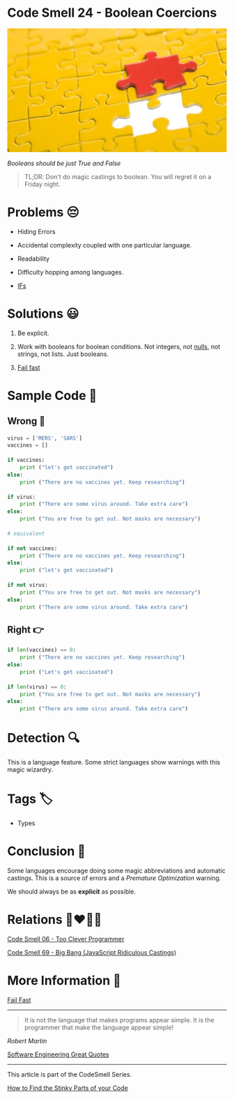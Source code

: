 # Code Smell 24 - Boolean Coercions

![Code Smell 24 - Boolean Coercions](Code%20Smell%2024%20-%20Boolean%20Coercions.jpg)

*Booleans should be just True and False*

> TL;DR: Don't do magic castings to boolean. You will regret it on a Friday night.
 
# Problems 😔 

- Hiding Errors

- Accidental complexity coupled with one particular language.

- Readability

- Difficulty hopping among languages.

- [IFs](https://github.com/mcsee/Software-Design-Articles/tree/main/Articles/Theory/How%20to%20Get%20Rid%20of%20Annoying%20IFs%20Forever/readme.md)

# Solutions 😃

1. Be explicit.

2. Work with booleans for boolean conditions. Not integers, not [nulls](https://github.com/mcsee/Software-Design-Articles/tree/main/Articles/Theory/Null%20-%20The%20Billion%20Dollar%20Mistake/readme.md), not strings, not lists. Just booleans.

3. [Fail fast](https://github.com/mcsee/Software-Design-Articles/tree/main/Articles/Theory/Fail%20Fast/readme.md)

# Sample Code 📖

## Wrong 🚫

<!-- [Gist Url](https://gist.github.com/mcsee/1f5d0d7328e2e49f0695323e6c210c3e) -->

```python
virus = ['MERS', 'SARS']
vaccines = []
 
if vaccines:
	print ("let's get vaccinated")
else:
	print ("There are no vaccines yet. Keep researching")
    
if virus:
	print ("There are some virus around. Take extra care")
else:
	print ("You are free to get out. Not masks are necessary")

# equivalent
    
if not vaccines:
	print ("There are no vaccines yet. Keep researching")
else:
	print ("let's get vaccinated")
    
if not virus:
	print ("You are free to get out. Not masks are necessary")
else:
	print ("There are some virus around. Take extra care")
```

## Right 👉

<!-- [Gist Url](https://gist.github.com/mcsee/0c8dd91896ff91852dfa0e8711093a06) -->

```python
if len(vaccines) == 0:
	print ("There are no vaccines yet. Keep researching")
else:
	print ("Let's get vaccinated")    
                    
if len(virus) == 0:
	print ("You are free to get out. Not masks are necessary")
else:
	print ("There are some virus around. Take extra care")
```

# Detection 🔍

This is a language feature. Some strict languages show warnings with this magic wizardry.

# Tags 🏷️

- Types
 
# Conclusion 🏁

Some languages encourage doing some magic abbreviations and automatic castings. This is a source of errors and a *Premature Optimization* warning.

We should always be as **explicit** as possible.

# Relations 👩‍❤️‍💋‍👨

[Code Smell 06 - Too Clever Programmer](https://github.com/mcsee/Software-Design-Articles/tree/main/Articles/Code%20Smells/Code%20Smell%2006%20-%20Too%20Clever%20Programmer/readme.md)

[Code Smell 69 - Big Bang (JavaScript Ridiculous Castings)](https://github.com/mcsee/Software-Design-Articles/tree/main/Articles/Code%20Smells/Code%20Smell%2069%20-%20Big%20Bang%20(JavaScript%20Ridiculous%20Castings)/readme.md)

# More Information 📕

[Fail Fast](https://github.com/mcsee/Software-Design-Articles/tree/main/Articles/Theory/Fail%20Fast/readme.md)

* * *

> It is not the language that makes programs appear simple. It is the programmer that make the language appear simple!

_Robert Martin_

[Software Engineering Great Quotes](https://github.com/mcsee/Software-Design-Articles/tree/main/Articles/Quotes/Software%20Engineering%20Great%20Quotes/readme.md)
  
* * *

This article is part of the CodeSmell Series.

[How to Find the Stinky Parts of your Code](https://github.com/mcsee/Software-Design-Articles/tree/main/Articles/Code%20Smells/How%20to%20Find%20the%20Stinky%20parts%20of%20your%20Code/readme.md)